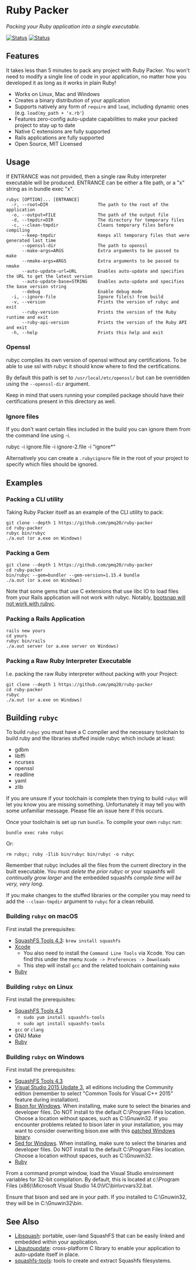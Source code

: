# Ruby Packer

*Packing your Ruby application into a single executable.*

[![Status](https://ci.appveyor.com/api/projects/status/93i36eliiy6v3686/branch/master?svg=true)](https://ci.appveyor.com/project/pmq20/ruby-packer/branch/master)
[![Status](https://travis-ci.org/pmq20/ruby-packer.svg?branch=master)](https://travis-ci.org/pmq20/ruby-packer)

## Features

It takes less than 5 minutes to pack any project with Ruby Packer. You won't need to modify a single line of code in your application, no matter how you developed it as long as it works in plain Ruby!

- Works on Linux, Mac and Windows
- Creates a binary distribution of your application
- Supports natively any form of `require` and `load`, including dynamic ones (e.g. `load(my_path + 'x.rb'`)
- Features zero-config auto-update capabilities to make your packed project to stay up to date
- Native C extensions are fully supported
- Rails applications are fully supported
- Open Source, MIT Licensed

## Usage

If ENTRANCE was not provided, then a single raw Ruby interpreter executable will be produced.
ENTRANCE can be either a file path, or a "x" string as in bundle exec "x".

    rubyc [OPTION]... [ENTRANCE]
      -r, --root=DIR                   The path to the root of the application
      -o, --output=FILE                The path of the output file
      -d, --tmpdir=DIR                 The directory for temporary files
      -c, --clean-tmpdir               Cleans temporary files before compiling
          --keep-tmpdir                Keeps all temporary files that were generated last time
          --openssl-dir                The path to openssl
          --make-args=ARGS             Extra arguments to be passed to make
          --nmake-args=ARGS            Extra arguments to be passed to nmake
          --auto-update-url=URL        Enables auto-update and specifies the URL to get the latest version
          --auto-update-base=STRING    Enables auto-update and specifies the base version string
          --debug                      Enable debug mode
      -i, --ignore-file                Ignore file(s) from build
      -v, --version                    Prints the version of rubyc and exit
          --ruby-version               Prints the version of the Ruby runtime and exit
          --ruby-api-version           Prints the version of the Ruby API and exit
      -h, --help                       Prints this help and exit

### Openssl

rubyc compiles its own version of openssl without any certifications.
To be able to use ssl with rubyc it should know where to find the certifications.

By default this path is set to `/usr/local/etc/openssl/` but can be overridden using the `--openssl-dir` argument.

Keep in mind that users running your compiled package should have their certifications
present in this directory as well.

### Ignore files

If you don't want certain files included in the build you can ignore them from the command line using -i.

  rubyc -i ignore.file -i ignore-2.file -i "ignore*"

Alternatively you can create a `.rubycignore` file in the root of your project to specify which files should be ignored.

## Examples

### Packing a CLI utility

Taking Ruby Packer itself as an example of the CLI utility to pack:

	git clone --depth 1 https://github.com/pmq20/ruby-packer
	cd ruby-packer
	rubyc bin/rubyc
	./a.out (or a.exe on Windows)

### Packing a Gem

	git clone --depth 1 https://github.com/pmq20/ruby-packer
	cd ruby-packer
	bin/rubyc --gem=bundler --gem-version=1.15.4 bundle
	./a.out (or a.exe on Windows)

Note that some gems that use C extensions that use libc IO to load files from
your Rails application will not work with rubyc.  Notably, [bootsnap will not
work with rubyc](https://github.com/pmq20/ruby-packer/issues/30#issuecomment-387893082).

### Packing a Rails Application

	rails new yours
	cd yours
	rubyc bin/rails
	./a.out server (or a.exe server on Windows)

### Packing a Raw Ruby Interpreter Executable

I.e. packing the raw Ruby interpreter without packing with your Project:

	git clone --depth 1 https://github.com/pmq20/ruby-packer
	cd ruby-packer
	rubyc
	./a.out (or a.exe on Windows)

## Building `rubyc`

To build `rubyc` you must have a C compiler and the necessary toolchain to
build ruby and the libraries stuffed inside rubyc which include at least:
* gdbm
* libffi
* ncurses
* openssl
* readline
* yaml
* zlib

If you are unsure if your toolchain is complete then trying to build `rubyc`
will let you know you are missing something.  Unfortunately it may tell you
with some unfamiliar message.  Please file an issue here if this occurs.

Once your toolchain is set up run `bundle`.  To compile your own `rubyc` run:

	bundle exec rake rubyc

Or:

	rm rubyc; ruby -Ilib bin/rubyc bin/rubyc -o rubyc

Remember that rubyc includes all the files from the current directory in the
built executable.  You must *delete the prior rubyc* or your squashfs will
*continually grow larger* and the embedded squashfs *compile time will be
very, very long*.

If you make changes to the stuffed libraries or the compiler you may need to
add the `--clean-tmpdir` argument to `rubyc` for a clean rebuild.

### Building `rubyc` on macOS

First install the prerequisites:

* [SquashFS Tools 4.3](http://squashfs.sourceforge.net/): `brew install squashfs`
* [Xcode](https://developer.apple.com/xcode/download/)
  * You also need to install the `Command Line Tools` via Xcode. You can find
    this under the menu `Xcode -> Preferences -> Downloads`
  * This step will install `gcc` and the related toolchain containing `make`
* [Ruby](https://www.ruby-lang.org/)


### Building `rubyc` on Linux

First install the prerequisites:

* [SquashFS Tools 4.3](http://squashfs.sourceforge.net/)
  - `sudo yum install squashfs-tools`
  - `sudo apt install squashfs-tools`
* `gcc` or `clang`
* GNU Make
* [Ruby](https://www.ruby-lang.org/)

### Building `rubyc` on Windows

First install the prerequisites:

* [SquashFS Tools 4.3](https://github.com/pmq20/squashfuse/files/691217/sqfs43-win32.zip)
* [Visual Studio 2015 Update 3](https://visualstudio.microsoft.com/vs/older-downloads/), all editions
  including the Community edition (remember to select
  "Common Tools for Visual C++ 2015" feature during installation).
* [Bison for Windows](http://gnuwin32.sourceforge.net/packages/bison.htm).  When installing, make sure
  to select the binaries and developer files.  Do NOT install to the default C:\Program Files location.
  Choose a location without spaces, such as C:\Gnuwin32.
  If you encounter problems related to bison later in your installation, you may want to consider overwriting
  bison.exe with this [patched Windows binary](http://marin.jb.free.fr/bison/).
* [Sed for Windows](http://gnuwin32.sourceforge.net/packages/sed.htm).  When installing, make sure
  to select the binaries and developer files.  Do NOT install to the default C:\Program Files location.
  Choose a location without spaces, such as C:\Gnuwin32.
* [Ruby](https://www.ruby-lang.org/)

From a command prompt window, load the Visual Studio environment variables for 32-bit compilation.  By default,
this is located at c:\Program Files (x86)\Microsoft Visual Studio 14.0\VC\bin\vcvars32.bat.

Ensure that bison and sed are in your path. If you installed to C:\Gnuwin32, they will be in C:\Gnuwin32\bin.

## See Also

- [Libsquash](https://github.com/pmq20/libsquash): portable, user-land SquashFS that can be easily linked and embedded within your application.
- [Libautoupdate](https://github.com/pmq20/libautoupdate): cross-platform C library to enable your application to auto-update itself in place.
- [squashfs-tools](https://github.com/plougher/squashfs-tools): tools to create and extract Squashfs filesystems.
